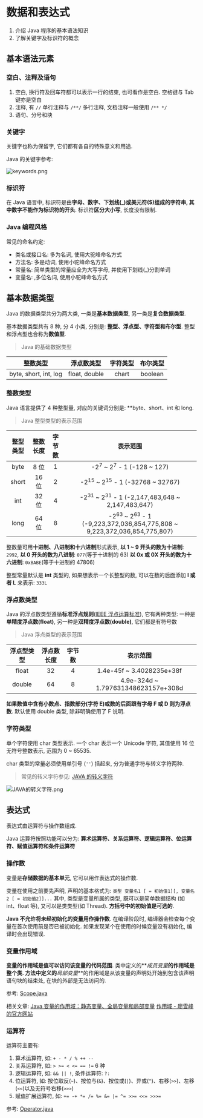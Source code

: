 # 数据和表达式

1. 介绍 Java 程序的基本语法知识
2. 了解关键字及标识符的概念

## 基本语法元素

### 空白、注释及语句

1. 空白, 换行符及回车符都可以表示一行的结束, 也可看作是空白. 空格键与 Tab 键亦是空白
2. 注释, 有 `//` 单行注释与 `/**/` 多行注释, 文档注释一般使用 `/** */`
3. 语句、分号和块

### 关键字

关键字也称为保留字, 它们都有各自的特殊意义和用途.

Java 的关键字参考:

![keywords.png](http://filebed.xxlsjfx.com/osx/1658671958550-1658671959232.png)

### 标识符

在 Java 语言中, 标识符是由**字母、数字、下划线(\_)或美元符($)组成的字符串, 其中数字不能作为标识符的开头**.
标识符**区分大小写**, 长度没有限制.

### Java 编程风格

常见的命名约定:

- 类名或接口名: 多为名词, 使用大驼峰命名方式
- 方法名: 多是动词, 使用小驼峰命名方式
- 常量名: 简单类型的常量应全为大写字母, 并使用下划线(\_)分割单词
- 变量名: ,多位名词, 使用小驼峰命名方式

## 基本数据类型

Java 的数据类型共分为两大类, 一类是**基本数据类型**, 另一类是**复合数据类型**.

基本数据类型共有 8 种, 分 4 小类, 分别是: **整型、浮点型、字符型和布尔型**.
整型和浮点型也合称为**数值型**.

> Java 的基础数据类型

|       整数类型        |  浮点数类型   | 字符类型 | 布尔类型 |
| :-------------------: | :-----------: | :------: | :------: |
| byte, short, int, log | float, double |  chart   | boolean  |

### 整数类型

Java 语言提供了 4 种整型量, 对应的关键词分别是: \*\*byte、short、int 和 long.

> Java 整型类型的表示范围

| 整型类型 | 整数长度 | 字节数 |                                   表示范围                                    |
| :------: | :------: | :----: | :---------------------------------------------------------------------------: |
|   byte   |   8 位   |   1    |                        -$2^7$ ~ $2^7$ - 1 (-128 ~ 127)                        |
|  short   |  16 位   |   2    |                     -$2^15$ ~ $2^15$ - 1 (-32768 ~ 32767)                     |
|   int    |  32 位   |   4    |             -$2^31$ ~ $2^31$ - 1 (-2,147,483,648 ~ 2,147,483,647)             |
|   long   |  64 位   |   8    | -$2^63$ ~ $2^63$ - 1 (-9,223,372,036,854,775,808 ~ 9,223,372,036,854,775,807) |

整数量可用**十进制、八进制和十六进制**形式表示,
**以 1 ~ 9 开头的数为十进制**: `2992`,
**以 0 开头的数为八进制**: `077`(等于十进制的 63)
**以 0x 或 0X 开头的数为十六进制**: `0xBABE`(等于十进制的 47806)

整型常量默认是 **int** 类型的, 如果想表示一个长整型的数,
可以在数的后面添加 **l 或者 L** 来表示: `333L`

### 浮点数类型

Java 的浮点数类型遵循**标准浮点规则**([IEEE 浮点运算标准](../assets/IEEE_float.pdf)),
它有两种类型: 一种是**单精度浮点数(float)**, 另一种是**双精度浮点数(double)**, 它们都是有符号数

> Java 浮点类型的表示范围

| 浮点型类型 | 浮点数长度 | 字节数 |              表示范围               |
| :--------: | :--------: | :----: | :---------------------------------: |
|   float    |     32     |   4    |      1.4e-45f ~ 3.4028235e+38f      |
|   double   |     64     |   8    | 4.9e-324d ~ 1.797631348623157e+308d |

**如果数值中含有小数点、指数部分(字符 E)或数的后面跟有字母 F 或 D 则为浮点数**.
默认使用 double 类型, 除非明确使用了 F 说明.

### 字符类型

单个字符使用 char 类型表示. 一个 char 表示一个 Unicode 字符,
其值使用 16 位无符号整数表示, 范围为 0 ~ 65535.

char 类型的常量必须使用单引号 (`''`) 括起来,
分为普通字符与转义字符两种.

> 常见的转义字符参见: [JAVA 的转义字符](https://www.cnblogs.com/qinning/p/11006380.html)

![JAVA的转义字符.png](http://filebed.xxlsjfx.com/osx/1658814437340-1658814437769.png)

## 表达式

表达式由运算符与操作数组成.

Java 运算符按照功能可以分为: **算术运算符、关系运算符、逻辑运算符、位运算符、赋值运算符和条件运算符**

### 操作数

变量是**存储数据的基本单元**, 它可以用作表达式的操作数.

变量在使用之前要先声明, 声明的基本格式为: `类型 变量名1 [ = 初始值1][, 变量名2 [ = 初始值2]]...`
其中, 类型是变量所属的类型, 既可以是简单数据结构 (如 int、float 等), 又可以是类类型(如 Thread).
**方括号中的初始值是可选的**.

**Java 不允许将未经初始化的变量用作操作数**.
在编译阶段时, 编译器会检查每个变量在首次使用前是否已被初始化.
如果发现某个在使用的时候变量没有初始化, 编译时会出现错误.

### 变量作用域

**变量的作用域是值可以访问该变量的代码范围**.
类中定义的**_成员变量_**的作用域是整个类.
方法中定义的**_局部变量_**的作用域是从该变量的声明处开始到包含该声明语句块的结束处, 在块的外部是无法访问的.

参考: [Scope.java](../../examples/java/Scope.java)

相关文章:
[Java 变量的作用域：静态变量、全局变量和局部变量](http://c.biancheng.net/view/5663.html)
[作用域 - 廖雪峰的官方网站](https://www.liaoxuefeng.com/wiki/1252599548343744/1260466215676512)

### 运算符

运算符主要有:

1. 算术运算符, 如: `+ - * / % ++ --`
2. 关系运算符, 如: `> >= < <= == !=` 6 种
3. 逻辑运算符, 如: `&& || !`, 条件运算符: `?:`
4. 位运算符, 如: 按位取反(`~`)、按位与(`&`)、按位或(`|`)、异或(`^`)、右移(`>>`)、左移(`<<`)以及无符号右移(`>>>`)
5. 赋值扩展运算符, 如: `+= -+ *= /= %= &= |= ^= >>= <<= >>>=`

参考: [Operator.java](../../examples/java/Operator.java)
